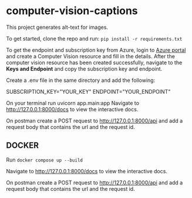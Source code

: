 # computer-vision-captions
This project generates alt-text for images.

To get started, clone the repo and run:
`pip install -r requirements.txt`

To get the endpoint and subscription key from Azure, login to [Azure portal](https://portal.azure.com/) and create a Computer Vision resource and fill in the details.
After the computer vision resource has been created successfully, navigate to the **Keys and Endpoint** and copy the subscription key and endpoint.

Create a .env file in the same directory and add the following:

SUBSCRIPTION_KEY="YOUR_KEY"
ENDPOINT="YOUR_ENDPOINT"

On your terminal run uvicorn app.main:app
Navigate to http://127.0.0.1:8000/docs to view the interactive docs.

On postman create a POST request to http://127.0.0.1:8000/api and add a request body that contains the url and the request id.

## DOCKER

Run `docker compose up --build` 

Navigate to http://127.0.0.1:8000/docs to view the interactive docs.

On postman create a POST request to http://127.0.0.1:8000/api and add a request body that contains the url and the request id.
